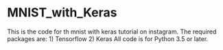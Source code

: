# MNIST_with_Keras
This is the code for th mnist with keras tutorial on instagram.
The required packages are: 
    1) Tensorflow
    2) Keras
All code is for Python 3.5 or later.
